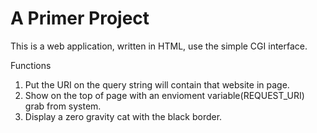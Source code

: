 # A Primer Project
This is a web application, written in HTML, use the simple CGI interface.

Functions
1. Put the URI on the query string will contain that website in page.
2. Show on the top of page with an envioment variable(REQUEST_URI) grab from system.
3. Display a zero gravity cat with the black border.
